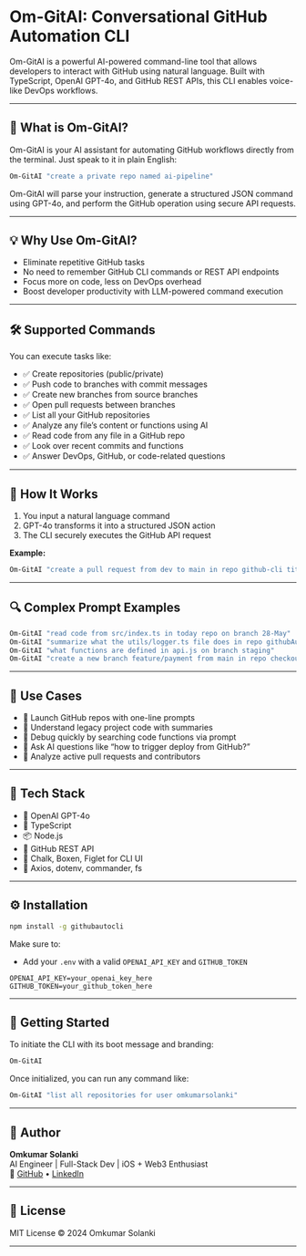 # Om-GitAI: Conversational GitHub Automation CLI

Om-GitAI is a powerful AI-powered command-line tool that allows developers to interact with GitHub using natural language. Built with TypeScript, OpenAI GPT-4o, and GitHub REST APIs, this CLI enables voice-like DevOps workflows.

---

## 🚀 What is Om-GitAI?

Om-GitAI is your AI assistant for automating GitHub workflows directly from the terminal. Just speak to it in plain English:

```sh
Om-GitAI "create a private repo named ai-pipeline"
```

Om-GitAI will parse your instruction, generate a structured JSON command using GPT-4o, and perform the GitHub operation using secure API requests.

---

## 💡 Why Use Om-GitAI?

- Eliminate repetitive GitHub tasks
- No need to remember GitHub CLI commands or REST API endpoints
- Focus more on code, less on DevOps overhead
- Boost developer productivity with LLM-powered command execution

---

## 🛠 Supported Commands

You can execute tasks like:

- ✅ Create repositories (public/private)
- ✅ Push code to branches with commit messages
- ✅ Create new branches from source branches
- ✅ Open pull requests between branches
- ✅ List all your GitHub repositories
- ✅ Analyze any file’s content or functions using AI
- ✅ Read code from any file in a GitHub repo
- ✅ Look over recent commits and functions
- ✅ Answer DevOps, GitHub, or code-related questions

---

## 🧠 How It Works

1. You input a natural language command
2. GPT-4o transforms it into a structured JSON action
3. The CLI securely executes the GitHub API request

**Example:**

```sh
Om-GitAI "create a pull request from dev to main in repo github-cli titled Add auth layer"
```

---

## 🔍 Complex Prompt Examples

```sh
Om-GitAI "read code from src/index.ts in today repo on branch 28-May"
Om-GitAI "summarize what the utils/logger.ts file does in repo githubAutoCLI"
Om-GitAI "what functions are defined in api.js on branch staging"
Om-GitAI "create a new branch feature/payment from main in repo checkout-api"
```

---

## 🧪 Use Cases

- 🚀 Launch GitHub repos with one-line prompts
- 📄 Understand legacy project code with summaries
- 🔧 Debug quickly by searching code functions via prompt
- 💬 Ask AI questions like “how to trigger deploy from GitHub?”
- 🎯 Analyze active pull requests and contributors

---

## 🧰 Tech Stack

- 🧠 OpenAI GPT-4o
- 🔧 TypeScript
- 📦 Node.js
- 📡 GitHub REST API
- 🎨 Chalk, Boxen, Figlet for CLI UI
- 📁 Axios, dotenv, commander, fs

---

## ⚙ Installation

```sh
npm install -g githubautocli
```

Make sure to:

- Add your `.env` with a valid `OPENAI_API_KEY` and `GITHUB_TOKEN`

```env
OPENAI_API_KEY=your_openai_key_here
GITHUB_TOKEN=your_github_token_here
```

---

## 🧭 Getting Started

To initiate the CLI with its boot message and branding:

```sh
Om-GitAI
```

Once initialized, you can run any command like:

```sh
Om-GitAI "list all repositories for user omkumarsolanki"
```

---

## 👤 Author

**Omkumar Solanki**  
AI Engineer | Full-Stack Dev | iOS + Web3 Enthusiast  
🔗 [GitHub](https://github.com/tcoders16) • [LinkedIn](https://www.linkedin.com/in/omkumar-solanki-atluxuarywxtchbusinessmandeveloper2/)

---

## 📜 License

MIT License © 2024 Omkumar Solanki

---